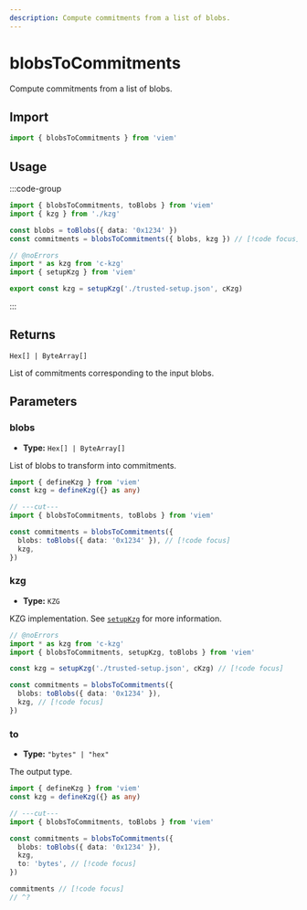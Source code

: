 ```yaml
---
description: Compute commitments from a list of blobs.
---
```


# blobsToCommitments

Compute commitments from a list of blobs.

## Import

```ts twoslash
import { blobsToCommitments } from 'viem'
```

## Usage

:::code-group

```ts twoslash [example.ts]
import { blobsToCommitments, toBlobs } from 'viem'
import { kzg } from './kzg'

const blobs = toBlobs({ data: '0x1234' })
const commitments = blobsToCommitments({ blobs, kzg }) // [!code focus]
```

```ts twoslash [kzg.ts] filename="kzg.ts"
// @noErrors
import * as kzg from 'c-kzg'
import { setupKzg } from 'viem'

export const kzg = setupKzg('./trusted-setup.json', cKzg)
```

:::

## Returns

`Hex[] | ByteArray[]`

List of commitments corresponding to the input blobs.

## Parameters

### blobs

- **Type:** `Hex[] | ByteArray[]`

List of blobs to transform into commitments.

```ts twoslash
import { defineKzg } from 'viem'
const kzg = defineKzg({} as any)

// ---cut---
import { blobsToCommitments, toBlobs } from 'viem'

const commitments = blobsToCommitments({ 
  blobs: toBlobs({ data: '0x1234' }), // [!code focus]  
  kzg, 
}) 
```

### kzg

- **Type:** `KZG`

KZG implementation. See [`setupKzg`](/docs/utilities/setupKzg) for more information.

```ts twoslash
// @noErrors
import * as kzg from 'c-kzg'
import { blobsToCommitments, setupKzg, toBlobs } from 'viem'

const kzg = setupKzg('./trusted-setup.json', cKzg) // [!code focus]

const commitments = blobsToCommitments({ 
  blobs: toBlobs({ data: '0x1234' }),  
  kzg, // [!code focus]
}) 
```

### to

- **Type:** `"bytes" | "hex"`

The output type.

```ts twoslash
import { defineKzg } from 'viem'
const kzg = defineKzg({} as any)

// ---cut---
import { blobsToCommitments, toBlobs } from 'viem'

const commitments = blobsToCommitments({ 
  blobs: toBlobs({ data: '0x1234' }),
  kzg, 
  to: 'bytes', // [!code focus]  
}) 

commitments // [!code focus]
// ^?


```